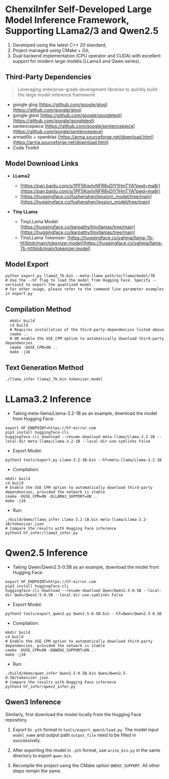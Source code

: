# ChenxiInfer Self-Developed Large Model Inference Framework, Supporting LLama2/3 and Qwen2.5

1.  Developed using the latest C++ 20 standard;
2.  Project managed using CMake + Git;
3.  Dual backend implementation (CPU operator and CUDA) with excellent support for modern large models (LLama3 and Qwen series).

## Third-Party Dependencies

> Leveraging enterprise-grade development libraries to quickly build the large model inference framework

  * google glog [https://github.com/google/glog](https://github.com/google/glog)
  * google gtest [https://github.com/google/googletest](https://github.com/google/googletest)
  * sentencepiece [https://github.com/google/sentencepiece](https://github.com/google/sentencepiece)
  * armadillo + openblas [https://arma.sourceforge.net/download.html](https://arma.sourceforge.net/download.html)
  * Cuda Toolkit

## Model Download Links

  * **LLama2**

      * [https://pan.baidu.com/s/1PF5KqvIvNFR8yDIY1HmTYA?pwd=ma8r](https://pan.baidu.com/s/1PF5KqvIvNFR8yDIY1HmTYA?pwd=ma8r)
      * [https://huggingface.co/fushenshen/lession\_model/tree/main](https://huggingface.co/fushenshen/lession_model/tree/main)

  * **Tiny LLama**

      * TinyLLama Model: [https://huggingface.co/karpathy/tinyllamas/tree/main](https://huggingface.co/karpathy/tinyllamas/tree/main)
      * TinyLLama Tokenizer: [https://huggingface.co/yahma/llama-7b-hf/blob/main/tokenizer.model](https://huggingface.co/yahma/llama-7b-hf/blob/main/tokenizer.model)

## Model Export

```shell
python export.py llama2_7b.bin --meta-llama path/to/llama/model/7B
# Use the --hf flag to load the model from Hugging Face. Specify --version3 to export the quantized model.
# For other usage, please refer to the command line parameter examples in export.py
```

## Compilation Method

```shell
  mkdir build 
  cd build
  # Requires installation of the third-party dependencies listed above
  cmake ..
  # OR enable the USE_CPM option to automatically download third-party dependencies
  cmake -DUSE_CPM=ON ..
  make -j16
```

## Text Generation Method

```shell
./llama_infer llama2_7b.bin tokenizer.model
```

# LLama3.2 Inference

  - Taking meta-llama/Llama-3.2-1B as an example, download the model from Hugging Face:

<!-- end list -->

```shell
export HF_ENDPOINT=https://hf-mirror.com
pip3 install huggingface-cli
huggingface-cli download --resume-download meta-llama/Llama-3.2-1B --local-dir meta-llama/Llama-3.2-1B --local-dir-use-symlinks False
```

  - Export Model:

<!-- end list -->

```shell
python3 tools/export.py Llama-3.2-1B.bin --hf=meta-llama/Llama-3.2-1B
```

  - Compilation:

<!-- end list -->

```shell
mkdir build 
cd build
# Enable the USE_CPM option to automatically download third-party dependencies, provided the network is stable
cmake -DUSE_CPM=ON -DLLAMA3_SUPPORT=ON .. 
make -j16
```

  - Run:

<!-- end list -->

```shell
./build/demo/llama_infer Llama-3.2-1B.bin meta-llama/Llama-3.2-1B/tokenizer.json
# Compare the results with Hugging Face inference
python3 hf_infer/llama3_infer.py
```

# Qwen2.5 Inference

  - Taking Qwen/Qwen2.5-0.5B as an example, download the model from Hugging Face:

<!-- end list -->

```shell
export HF_ENDPOINT=https://hf-mirror.com
pip3 install huggingface-cli
huggingface-cli download --resume-download Qwen/Qwen2.5-0.5B --local-dir Qwen/Qwen2.5-0.5B --local-dir-use-symlinks False
```

  - Export Model:

<!-- end list -->

```shell
python3 tools/export_qwen2.py Qwen2.5-0.5B.bin --hf=Qwen/Qwen2.5-0.5B
```

  - Compilation:

<!-- end list -->

```shell
mkdir build 
cd build
# Enable the USE_CPM option to automatically download third-party dependencies, provided the network is stable
cmake -DUSE_CPM=ON -DQWEN2_SUPPORT=ON .. 
make -j16
```

  - Run:

<!-- end list -->

```shell
./build/demo/qwen_infer Qwen2.5-0.5B.bin Qwen/Qwen2.5-0.5B/tokenizer.json
# Compare the results with Hugging Face inference
python3 hf_infer/qwen2_infer.py
```

## Qwen3 Inference

Similarly, first download the model locally from the Hugging Face repository.

1.  Export to `.pth` format in `tools/export_qwen3/load.py`. The model input `model_name` and output path `output_file` need to be filled in successively.

2.  After exporting the model in `.pth` format, use `write_bin.py` in the same directory to export `qwen.bin`.

3.  Recompile the project using the CMake option `QWEN3_SUPPORT`. All other steps remain the same.

